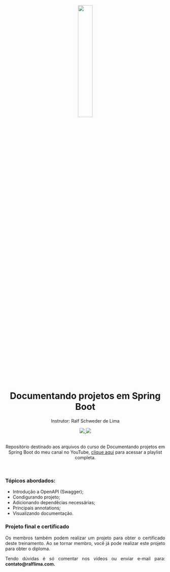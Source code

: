 <div align="center">
  <img src="https://github.com/ralflima/spring_boot_modulo5/blob/main/logo.png" width="30%">
  <h1 style="border-bottom:none">Documentando projetos em Spring Boot</h1>
  <p>Instrutor: Ralf Schweder de Lima</p>
  
  <a href="https://www.youtube.com/channel/UCtT934GO9Y7hoFPR_vmV5zQ">
     <img src="https://img.shields.io/badge/YouTube-FF0000?style=for-the-badge&logo=youtube&logoColor=white">
  </a>
  <a href="https://www.linkedin.com/in/ralf-lima-3b93708a/">
    <img src="https://img.shields.io/badge/LinkedIn-0077B5?style=for-the-badge&logo=linkedin&logoColor=white">
  </a>
  
  <br>
  <br>
  <p>Repositório destinado aos arquivos do curso de Documentando projetos em Spring Boot do meu canal no YouTube, <a href="https://www.youtube.com/watch?v=Dxwm7IIO9lM&list=PLWXw8Gu52TRJ6cOULBD8bh-VJBXMULwuz">clique aqui</a> para acessar a playlist completa.</p>
  <br>
  <div align="justify">
  <h3>Tópicos abordados:</h3>
  
   + Introdução a OpenAPI (Swagger);
   + Condigurando projeto;
   + Adicionando dependêcias necessárias;
   + Principais annotations;
   + Visualizando documentação.

   <h3>Projeto final e certificado</h3>

   <p>Os membros também podem realizar um projeto para obter o certificado deste treinamento. Ao se tornar membro, você já pode realizar este projeto para obter o diploma.</p>

   <p>Tendo dúvidas é só comentar nos vídeos ou enviar e-mail para: <b>contato@ralflima.com<b>.</p>
  </div>
</div>
